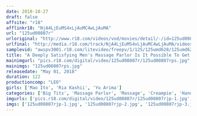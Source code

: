 ```yaml
---
date: 2018-10-27
draft: false
affsite: "r18"
afflinkr18: "NjA4LjEuMS4xLjAuMC4wLjAuMA"
url: "125ud00807r"
urloriginal: "http://www.r18.com/videos/vod/movies/detail/-/id=125ud00807r"
urlfinal: "http://media.r18.com/track/NjA4LjEuMS4xLjAuMC4wLjAuMA/videos/vod/movies/detail/-/id=125ud00807r"
samplevid: "awspv3001.r18.com/litevideo/freepv/1/125/125umd628/125umd628_dmb_w.mp4"
title: "A Deeply Satisfying Men's Massage Parlor Is It Possible To Get Sex At This Famous And Wholesome Salon?"
mainimgurl: "pics.r18.com/digital/video/125ud00807r/125ud00807rps.jpg"
mainimgs: "125ud00807rps.jpg"
releasedate: "May 01, 2018"
duration: 122
productioncomp: "LEO"
girls: ['Mao Ito', 'Ria Kashii', 'Yu Arima']
categories: ['Big Tits', 'Massage Parlor', 'Massage', 'Creampie', 'Handjob', 'Hi-Def']
imgurls: ['pics.r18.com/digital/video/125ud00807r/125ud00807rjp-1.jpg', 'pics.r18.com/digital/video/125ud00807r/125ud00807rjp-2.jpg', 'pics.r18.com/digital/video/125ud00807r/125ud00807rjp-3.jpg', 'pics.r18.com/digital/video/125ud00807r/125ud00807rjp-4.jpg', 'pics.r18.com/digital/video/125ud00807r/125ud00807rjp-5.jpg', 'pics.r18.com/digital/video/125ud00807r/125ud00807rjp-6.jpg', 'pics.r18.com/digital/video/125ud00807r/125ud00807rjp-7.jpg', 'pics.r18.com/digital/video/125ud00807r/125ud00807rjp-8.jpg', 'pics.r18.com/digital/video/125ud00807r/125ud00807rjp-9.jpg', 'pics.r18.com/digital/video/125ud00807r/125ud00807rjp-10.jpg', 'pics.r18.com/digital/video/125ud00807r/125ud00807rjp-11.jpg', 'pics.r18.com/digital/video/125ud00807r/125ud00807rjp-12.jpg', 'pics.r18.com/digital/video/125ud00807r/125ud00807rjp-13.jpg', 'pics.r18.com/digital/video/125ud00807r/125ud00807rjp-14.jpg', 'pics.r18.com/digital/video/125ud00807r/125ud00807rjp-15.jpg', 'pics.r18.com/digital/video/125ud00807r/125ud00807rjp-16.jpg', 'pics.r18.com/digital/video/125ud00807r/125ud00807rjp-17.jpg', 'pics.r18.com/digital/video/125ud00807r/125ud00807rjp-18.jpg', 'pics.r18.com/digital/video/125ud00807r/125ud00807rjp-19.jpg', 'pics.r18.com/digital/video/125ud00807r/125ud00807rjp-20.jpg']
imgs: ['125ud00807rjp-1.jpg', '125ud00807rjp-2.jpg', '125ud00807rjp-3.jpg', '125ud00807rjp-4.jpg', '125ud00807rjp-5.jpg', '125ud00807rjp-6.jpg', '125ud00807rjp-7.jpg', '125ud00807rjp-8.jpg', '125ud00807rjp-9.jpg', '125ud00807rjp-10.jpg', '125ud00807rjp-11.jpg', '125ud00807rjp-12.jpg', '125ud00807rjp-13.jpg', '125ud00807rjp-14.jpg', '125ud00807rjp-15.jpg', '125ud00807rjp-16.jpg', '125ud00807rjp-17.jpg', '125ud00807rjp-18.jpg', '125ud00807rjp-19.jpg', '125ud00807rjp-20.jpg']
---
```


